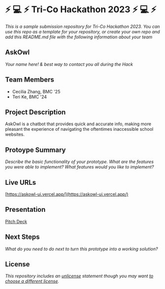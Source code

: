 # :zap: :computer: :zap: Tri-Co Hackathon 2023 :zap: :computer: :zap:

*This is a sample submission repository for Tri-Co Hackathon 2023. You can use this repo as a template for your repository, or create your own repo and add this README.md file with the following information about your team*

## AskOwl

*Your name here! & best way to contact you all during the Hack*

## Team Members

- Cecilia Zhang, BMC '25
- Teri Ke, BMC '24

## Project Description

AskOwl is a chatbot that provides quick and accurate info, making more pleasant the experience of navigating the oftentimes inaccessible school websites. 

## Protoype Summary

*Describe the basic functionality of your prototype. What are the features you were able to implement? What features would you like to implement?*

## Live URLs

[https://askowl-ui.vercel.app/](https://askowl-ui.vercel.app/)

## Presentation

[Pitch Deck](https://docs.google.com/presentation/d/1KowvbUCC72Q3qu1WamHBEOv33AHeYLB5WT4vX_s82h0/edit?usp=sharing)

## Next Steps

*What do you need to do next to turn this prototype into a working solution?*

## License

*This repository includes an [unlicense](http://unlicense.org/) statement though you may want [to choose a different license](https://choosealicense.com/).*
